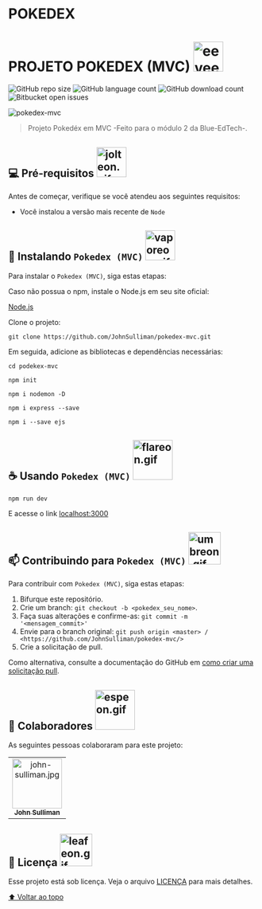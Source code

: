 # POKEDEX 
# PROJETO POKEDEX (MVC) <img src="https://drive.google.com/uc?export=view&id=1dyCVr72ubLcLnB02clVJSiw33gNFikVO" width="60px" alt="eevee.gif" ><!-- POKEDEX -->

<!---Esses são exemplos. Veja https://shields.io para outras pessoas ou para personalizar este conjunto de escudos. Você pode querer incluir dependências, status do projeto e informações de licença aqui--->

![GitHub repo size](https://img.shields.io/github/repo-size/JohnSulliman/pokedex-mvc?style=flat)
![GitHub language count](https://img.shields.io/github/languages/count/JohnSulliman/pokedex-mvc?style=flat)
![GitHub download count](https://img.shields.io/chocolatey/dt/pokedex-mvc?style=flat)
![Bitbucket open issues](https://img.shields.io/bitbucket/issues/JohnSulliman/pokedex-mvc?style=flat)

<img src="https://drive.google.com/uc?export=view&id=1z883Zyz7zYvhN6z8cauQPzipJb6Dud5m" alt="pokedex-mvc">

> Projeto Pokedéx em MVC -Feito para o módulo 2 da Blue-EdTech-.

## 💻 Pré-requisitos <img src="https://drive.google.com/uc?export=view&id=1nVnUhl-scjmVIXWIMkTvcD2GvjjAFjfj" width="60px" alt="jolteon.gif" >

Antes de começar, verifique se você atendeu aos seguintes requisitos:
* Você instalou a versão mais recente de `Node`
 
## 🚀 Instalando `Pokedex (MVC)` <img src="https://drive.google.com/uc?export=view&id=1S0HOjJvMTTCcP4mttYqQcAM2UWaHxOM_" width="60px" alt="vaporeon.gif" >

Para instalar o `Pokedex (MVC)`, siga estas etapas:

Caso não possua o npm, instale o Node.js em seu site oficial:

<a href="https://nodejs.org/en/download/">Node.js</a>

Clone o projeto:
```
git clone https://github.com/JohnSulliman/pokedex-mvc.git
```

Em seguida, adicione as bibliotecas e dependências necessárias:
```
cd podekex-mvc
```
```
npm init
```
```
npm i nodemon -D
```
```
npm i express --save
```
```
npm i --save ejs
```

## ☕ Usando `Pokedex (MVC)` <img src="https://drive.google.com/uc?export=view&id=1Bv9lE0MT2MkeA0kVekwPen83qBlhlgC0" width="80px" alt="flareon.gif" >

```
npm run dev
```
E acesse o link <a href="http://localhost:3000/">localhost:3000</a>

## 📫 Contribuindo para `Pokedex (MVC)` <img src="https://drive.google.com/uc?export=view&id=1RjoWhho7MECA1fb9jFMIJcJE9hGwF8av" width="65px" alt="umbreon.gif" >
<!---Se o seu README for longo ou se você tiver algum processo ou etapas específicas que deseja que os contribuidores sigam, considere a criação de um arquivo CONTRIBUTING.md separado--->
Para contribuir com `Pokedex (MVC)`, siga estas etapas:

1. Bifurque este repositório.
2. Crie um branch: `git checkout -b <pokedex_seu_nome>`.
3. Faça suas alterações e confirme-as: `git commit -m '<mensagem_commit>'`
4. Envie para o branch original: `git push origin <master> / <https://github.com/JohnSulliman/pokedex-mvc/>`
5. Crie a solicitação de pull.

Como alternativa, consulte a documentação do GitHub em [como criar uma solicitação pull](https://help.github.com/en/github/collaborating-with-issues-and-pull-requests/creating-a-pull-request).

## 🤝 Colaboradores <img src="https://drive.google.com/uc?export=view&id=15pFDmtCByojqVHiIyRViiEClyF2vjjZ_" width="80px" alt="espeon.gif" >

As seguintes pessoas colaboraram para este projeto:

<table>
  <tr>
    <td align="center">
      <a href="https://github.com/JohnSulliman/">
        <img src="https://i.pinimg.com/564x/02/d5/be/02d5be6964f1ffb7a77a47bfd79f8d23.jpg" width="100px;" alt="john-sulliman.jpg"/><br>
        <sub>
          <b>John Sulliman</b>
        </sub>
      </a>
    </td>
  </tr>
</table>

## 📝 Licença <img src="https://drive.google.com/uc?export=view&id=1l8w5F5FAjzSnZLhjZMCmrI3VYbhdDExn" width="65px" alt="leafeon.gif" >

Esse projeto está sob licença. Veja o arquivo [LICENÇA](LICENSE.md) para mais detalhes.

[⬆ Voltar ao topo](#pokedex)

